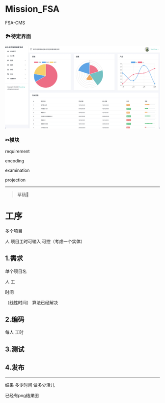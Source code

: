 # Mission_FSA

FSA-CMS

### 🏞待定界面

![](infor/img/0.png)



### ✂︎模块

requirement

encoding

examination

projection









----

> 草稿🤥

# 工序

多个项目

人 项目工时可输入 可控（考虑一个实体）

## 1.需求

单个项目名

人 工

时间

（线性时间） 算法已经解决

## 2.编码

每人  工时



## 3.测试



## 4.发布





----



结果 多少时间 做多少活儿

已经有png结果图
